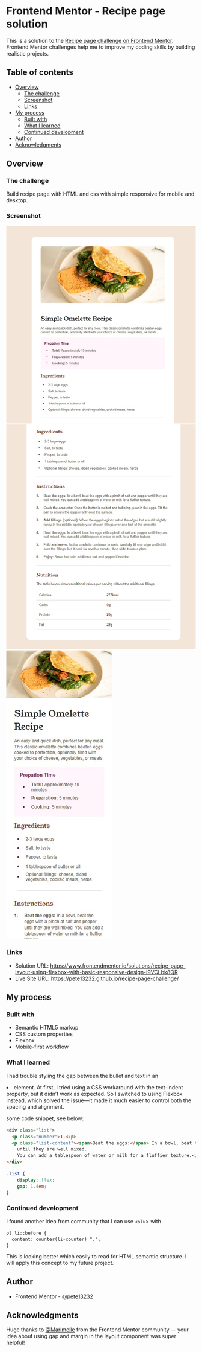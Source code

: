 # Frontend Mentor - Recipe page solution

This is a solution to the [Recipe page challenge on Frontend Mentor](https://www.frontendmentor.io/challenges/recipe-page-KiTsR8QQKm). Frontend Mentor challenges help me to improve my coding skills by building realistic projects.

## Table of contents

- [Overview](#overview)
  - [The challenge](#the-challenge)
  - [Screenshot](#screenshot)
  - [Links](#links)
- [My process](#my-process)
  - [Built with](#built-with)
  - [What I learned](#what-i-learned)
  - [Continued development](#continued-development)
- [Author](#author)
- [Acknowledgments](#acknowledgments)


## Overview

### The challenge

Build recipe page with HTML and css with simple responsive for mobile and desktop.

### Screenshot

![](./assets/images/result-desktop-1.jpg)
![](./assets/images/result-desktop-2.jpg)
![](./assets/images/result-mobile.jpg)

### Links

- Solution URL: https://www.frontendmentor.io/solutions/recipe-page-layout-using-flexbox-with-basic-responsive-design-i9VCLbk8QR
- Live Site URL: https://pete13232.github.io/recipe-page-challenge/

## My process

### Built with

- Semantic HTML5 markup
- CSS custom properties
- Flexbox
- Mobile-first workflow

### What I learned

I had trouble styling the gap between the bullet and text in an <li> element. At first, I tried using a CSS workaround with the text-indent property, but it didn’t work as expected. So I switched to using Flexbox instead, which solved the issue—it made it much easier to control both the spacing and alignment.

some code snippet, see below:

```html
<div class="list">
  <p class="number">1.</p>
  <p class="list-content"><span>Beat the eggs:</span> In a bowl, beat the eggs with a pinch of salt and pepper
    until they are well mixed.
    You can add a tablespoon of water or milk for a fluffier texture.</p>
</div>
```

```css
.list {
    display: flex;
    gap: 1.4em;
}
```

### Continued development

I found another idea from community that I can use `<ol>`> with
```
ol li::before {
  content: counter(li-counter) ".";
}
```
This is looking better which easily to read for HTML semantic structure. I will apply this concept to my future project.

## Author

- Frontend Mentor - [@pete13232](https://www.frontendmentor.io/profile/pete13232)

## Acknowledgments

Huge thanks to [@Marimelle](https://www.frontendmentor.io/profile/Marimelle) from the Frontend Mentor community — your idea about using gap and margin in the layout component was super helpful!
